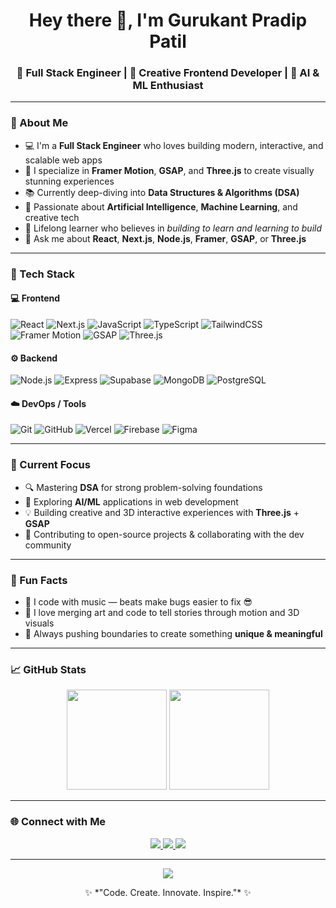 <!-- Profile README for Gurukant Pradip Patil -->

<h1 align="center">Hey there 👋, I'm Gurukant Pradip Patil</h1>

<h3 align="center">🚀 Full Stack Engineer | 🎨 Creative Frontend Developer | 🤖 AI & ML Enthusiast</h3>

---

### 💫 About Me

- 💻 I'm a **Full Stack Engineer** who loves building modern, interactive, and scalable web apps  
- 🎨 I specialize in **Framer Motion**, **GSAP**, and **Three.js** to create visually stunning experiences  
- 📚 Currently deep-diving into **Data Structures & Algorithms (DSA)**  
- 🤖 Passionate about **Artificial Intelligence**, **Machine Learning**, and creative tech  
- 🌱 Lifelong learner who believes in *building to learn and learning to build*  
- 💬 Ask me about **React**, **Next.js**, **Node.js**, **Framer**, **GSAP**, or **Three.js**

---

### 🧠 Tech Stack

#### 💻 Frontend
![React](https://img.shields.io/badge/-React-61DAFB?logo=react&logoColor=000)
![Next.js](https://img.shields.io/badge/-Next.js-000000?logo=next.js)
![JavaScript](https://img.shields.io/badge/-JavaScript-F7DF1E?logo=javascript&logoColor=000)
![TypeScript](https://img.shields.io/badge/-TypeScript-007ACC?logo=typescript&logoColor=fff)
![TailwindCSS](https://img.shields.io/badge/-TailwindCSS-38B2AC?logo=tailwind-css&logoColor=fff)
![Framer Motion](https://img.shields.io/badge/-Framer%20Motion-0055FF?logo=framer&logoColor=fff)
![GSAP](https://img.shields.io/badge/-GSAP-88CE02?logo=greensock&logoColor=fff)
![Three.js](https://img.shields.io/badge/-Three.js-000?logo=three.js&logoColor=fff)

#### ⚙️ Backend
![Node.js](https://img.shields.io/badge/-Node.js-339933?logo=node.js&logoColor=fff)
![Express](https://img.shields.io/badge/-Express-000?logo=express&logoColor=fff)
![Supabase](https://img.shields.io/badge/-Supabase-3ECF8E?logo=supabase&logoColor=fff)
![MongoDB](https://img.shields.io/badge/-MongoDB-47A248?logo=mongodb&logoColor=fff)
![PostgreSQL](https://img.shields.io/badge/-PostgreSQL-4169E1?logo=postgresql&logoColor=fff)

#### ☁️ DevOps / Tools
![Git](https://img.shields.io/badge/-Git-F05032?logo=git&logoColor=fff)
![GitHub](https://img.shields.io/badge/-GitHub-181717?logo=github)
![Vercel](https://img.shields.io/badge/-Vercel-000?logo=vercel)
![Firebase](https://img.shields.io/badge/-Firebase-FFCA28?logo=firebase&logoColor=000)
![Figma](https://img.shields.io/badge/-Figma-F24E1E?logo=figma&logoColor=fff)

---

### 🧩 Current Focus

- 🔍 Mastering **DSA** for strong problem-solving foundations  
- 🤯 Exploring **AI/ML** applications in web development  
- 💡 Building creative and 3D interactive experiences with **Three.js** + **GSAP**  
- 🧱 Contributing to open-source projects & collaborating with the dev community  

---

### 🧠 Fun Facts

- 🎵 I code with music — beats make bugs easier to fix 😎  
- 🌌 I love merging art and code to tell stories through motion and 3D visuals  
- 🧗 Always pushing boundaries to create something **unique & meaningful**

---

### 📈 GitHub Stats

<p align="center">
<img src="https://streak-stats.demolab.com?user=GurukantPatil01&theme=radical" height="160" />
  <img src="https://github-readme-stats.vercel.app/api/top-langs/?username=gurukantpatil&layout=compact&theme=radical" height="160" />
</p>

---

### 🌐 Connect with Me

<p align="center">
  <a href="https://www.linkedin.com/in/gurukantpradippatil" target="_blank">
    <img src="https://img.shields.io/badge/-LinkedIn-0077B5?logo=linkedin&logoColor=white" />
  </a>
  <a href="mailto:gurukantpradippatil@gmail.com">
    <img src="https://img.shields.io/badge/-Email-D14836?logo=gmail&logoColor=white" />
  </a>
  <a href="https://github.com/gurukantpatil">
    <img src="https://img.shields.io/badge/-GitHub-181717?logo=github&logoColor=white" />
  </a>
</p>

---

<p align="center">
  <img src="https://github-profile-trophy.vercel.app/?username=gurukantpatil&theme=radical&no-frame=true&row=1&column=6" />
</p>

<p align="center">
  ✨ *"Code. Create. Innovate. Inspire."* ✨
</p>
